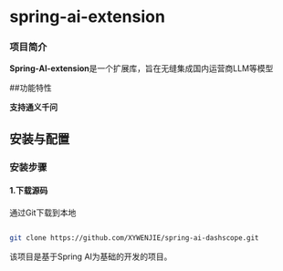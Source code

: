 # spring-ai-extension

### 项目简介

**Spring-AI-extension**是一个扩展库，旨在无缝集成国内运营商LLM等模型

##功能特性

**支持通义千问**

## 安装与配置

### 安装步骤

#### 1.下载源码

通过Git下载到本地
~~~ bash

git clone https://github.com/XYWENJIE/spring-ai-dashscope.git

~~~

该项目是基于Spring AI为基础的开发的项目。